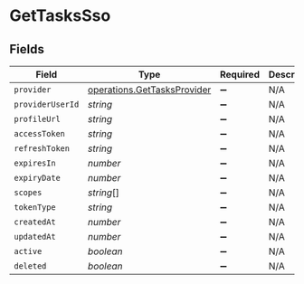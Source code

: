 # GetTasksSso


## Fields

| Field                                                                      | Type                                                                       | Required                                                                   | Description                                                                |
| -------------------------------------------------------------------------- | -------------------------------------------------------------------------- | -------------------------------------------------------------------------- | -------------------------------------------------------------------------- |
| `provider`                                                                 | [operations.GetTasksProvider](../../models/operations/gettasksprovider.md) | :heavy_minus_sign:                                                         | N/A                                                                        |
| `providerUserId`                                                           | *string*                                                                   | :heavy_minus_sign:                                                         | N/A                                                                        |
| `profileUrl`                                                               | *string*                                                                   | :heavy_minus_sign:                                                         | N/A                                                                        |
| `accessToken`                                                              | *string*                                                                   | :heavy_minus_sign:                                                         | N/A                                                                        |
| `refreshToken`                                                             | *string*                                                                   | :heavy_minus_sign:                                                         | N/A                                                                        |
| `expiresIn`                                                                | *number*                                                                   | :heavy_minus_sign:                                                         | N/A                                                                        |
| `expiryDate`                                                               | *number*                                                                   | :heavy_minus_sign:                                                         | N/A                                                                        |
| `scopes`                                                                   | *string*[]                                                                 | :heavy_minus_sign:                                                         | N/A                                                                        |
| `tokenType`                                                                | *string*                                                                   | :heavy_minus_sign:                                                         | N/A                                                                        |
| `createdAt`                                                                | *number*                                                                   | :heavy_minus_sign:                                                         | N/A                                                                        |
| `updatedAt`                                                                | *number*                                                                   | :heavy_minus_sign:                                                         | N/A                                                                        |
| `active`                                                                   | *boolean*                                                                  | :heavy_minus_sign:                                                         | N/A                                                                        |
| `deleted`                                                                  | *boolean*                                                                  | :heavy_minus_sign:                                                         | N/A                                                                        |